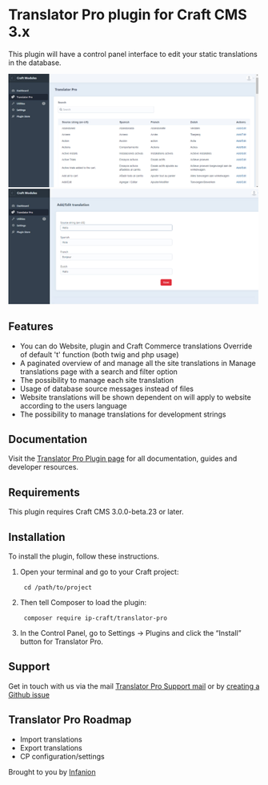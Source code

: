 # Translator Pro plugin for Craft CMS 3.x

This plugin will have a control panel interface to edit your static translations in the database.

<img width="500" src="resources/img/Translator_screen_1.jpg">
<img width="500" src="resources/img/Translator_screen_2.jpg">


## Features

- You can do Website, plugin and Craft Commerce translations
Override of default 't' function (both twig and php usage)
- A paginated overview of and manage all the site translations in Manage translations page with a search and filter option
- The possibility to manage each site translation
- Usage of database source messages instead of files 
- Website translations will be shown dependent on will apply to website according to the users language
- The possibility to manage translations for development strings


## Documentation

Visit the [Translator Pro Plugin page](https://github.com/infanion-plugins/Translator-pro) for all documentation, guides and developer resources.


## Requirements

This plugin requires Craft CMS 3.0.0-beta.23 or later.


## Installation

To install the plugin, follow these instructions.

1. Open your terminal and go to your Craft project:

        cd /path/to/project

2. Then tell Composer to load the plugin:

        composer require ip-craft/translator-pro

3. In the Control Panel, go to Settings → Plugins and click the “Install” button for Translator Pro.



## Support

Get in touch with us via the mail [Translator Pro Support mail](mailto:support-craftplugins@infanion.com) or by [creating a Github issue](https://github.com/infanion-plugins/Translator-pro/issues)


## Translator Pro Roadmap

- Import translations
- Export translations
- CP configuration/settings

Brought to you by [Infanion](https://www.infanion.com/)
